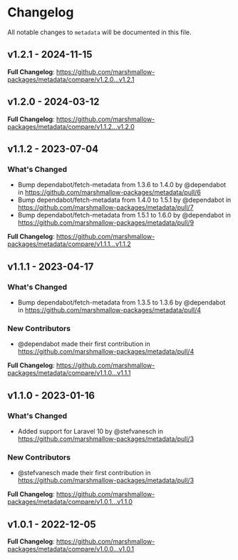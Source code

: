 # Changelog

All notable changes to `metadata` will be documented in this file.

## v1.2.1 - 2024-11-15

**Full Changelog**: https://github.com/marshmallow-packages/metadata/compare/v1.2.0...v1.2.1

## v1.2.0 - 2024-03-12

**Full Changelog**: https://github.com/marshmallow-packages/metadata/compare/v1.1.2...v1.2.0

## v1.1.2 - 2023-07-04

### What's Changed

- Bump dependabot/fetch-metadata from 1.3.6 to 1.4.0 by @dependabot in https://github.com/marshmallow-packages/metadata/pull/6
- Bump dependabot/fetch-metadata from 1.4.0 to 1.5.1 by @dependabot in https://github.com/marshmallow-packages/metadata/pull/7
- Bump dependabot/fetch-metadata from 1.5.1 to 1.6.0 by @dependabot in https://github.com/marshmallow-packages/metadata/pull/9

**Full Changelog**: https://github.com/marshmallow-packages/metadata/compare/v1.1.1...v1.1.2

## v1.1.1 - 2023-04-17

### What's Changed

- Bump dependabot/fetch-metadata from 1.3.5 to 1.3.6 by @dependabot in https://github.com/marshmallow-packages/metadata/pull/4

### New Contributors

- @dependabot made their first contribution in https://github.com/marshmallow-packages/metadata/pull/4

**Full Changelog**: https://github.com/marshmallow-packages/metadata/compare/v1.1.0...v1.1.1

## v1.1.0 - 2023-01-16

### What's Changed

- Added support for Laravel 10 by @stefvanesch in https://github.com/marshmallow-packages/metadata/pull/3

### New Contributors

- @stefvanesch made their first contribution in https://github.com/marshmallow-packages/metadata/pull/3

**Full Changelog**: https://github.com/marshmallow-packages/metadata/compare/v1.0.1...v1.1.0

## v1.0.1 - 2022-12-05

**Full Changelog**: https://github.com/marshmallow-packages/metadata/compare/v1.0.0...v1.0.1
